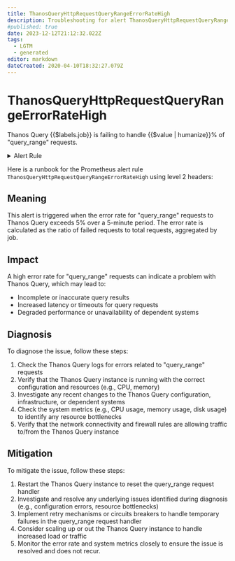 ```yaml
---
title: ThanosQueryHttpRequestQueryRangeErrorRateHigh
description: Troubleshooting for alert ThanosQueryHttpRequestQueryRangeErrorRateHigh
#published: true
date: 2023-12-12T21:12:32.022Z
tags: 
  - LGTM
  - generated
editor: markdown
dateCreated: 2020-04-10T18:32:27.079Z
---
```


# ThanosQueryHttpRequestQueryRangeErrorRateHigh

Thanos Query {{$labels.job}} is failing to handle {{$value | humanize}}% of "query_range" requests.

<details>
  <summary>Alert Rule</summary>

{{% rule "thanos/thanos-query.yml" "ThanosQueryHttpRequestQueryRangeErrorRateHigh" %}}

{{% comment %}}

```yaml
alert: ThanosQueryHttpRequestQueryRangeErrorRateHigh
expr: (sum by (job) (rate(http_requests_total{code=~"5..", job=~".*thanos-query.*", handler="query_range"}[5m]))/  sum by (job) (rate(http_requests_total{job=~".*thanos-query.*", handler="query_range"}[5m]))) * 100 > 5
for: 5m
labels:
    severity: critical
annotations:
    summary: Thanos Query Http Request Query Range Error Rate High (instance {{ $labels.instance }})
    description: |-
        Thanos Query {{$labels.job}} is failing to handle {{$value | humanize}}% of "query_range" requests.
          VALUE = {{ $value }}
          LABELS = {{ $labels }}
    runbook: https://github.com/srerun/prometheus-alerts/blob/main/content/runbooks/thanos-query/ThanosQueryHttpRequestQueryRangeErrorRateHigh.md

```

{{% /comment %}}

</details>


Here is a runbook for the Prometheus alert rule `ThanosQueryHttpRequestQueryRangeErrorRateHigh` using level 2 headers:

## Meaning

This alert is triggered when the error rate for "query_range" requests to Thanos Query exceeds 5% over a 5-minute period. The error rate is calculated as the ratio of failed requests to total requests, aggregated by job.

## Impact

A high error rate for "query_range" requests can indicate a problem with Thanos Query, which may lead to:

* Incomplete or inaccurate query results
* Increased latency or timeouts for query requests
* Degraded performance or unavailability of dependent systems

## Diagnosis

To diagnose the issue, follow these steps:

1. Check the Thanos Query logs for errors related to "query_range" requests
2. Verify that the Thanos Query instance is running with the correct configuration and resources (e.g., CPU, memory)
3. Investigate any recent changes to the Thanos Query configuration, infrastructure, or dependent systems
4. Check the system metrics (e.g., CPU usage, memory usage, disk usage) to identify any resource bottlenecks
5. Verify that the network connectivity and firewall rules are allowing traffic to/from the Thanos Query instance

## Mitigation

To mitigate the issue, follow these steps:

1. Restart the Thanos Query instance to reset the query_range request handler
2. Investigate and resolve any underlying issues identified during diagnosis (e.g., configuration errors, resource bottlenecks)
3. Implement retry mechanisms or circuits breakers to handle temporary failures in the query_range request handler
4. Consider scaling up or out the Thanos Query instance to handle increased load or traffic
5. Monitor the error rate and system metrics closely to ensure the issue is resolved and does not recur.